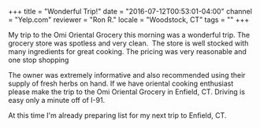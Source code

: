 +++
title = "Wonderful Trip!"
date = "2016-07-12T00:53:01-04:00"
channel = "Yelp.com"
reviewer = "Ron R."
locale = "Woodstock, CT"
tags = ""
+++

My trip to the Omi Oriental Grocery this morning was a wonderful trip. The grocery store was
spotless and very clean.  The store is well stocked with many ingredients for great cooking.
The pricing was very reasonable and one stop shopping 

<!--more-->

The owner was extremely informative and also recommended using their supply of fresh herbs on hand.
If we have oriental cooking enthusiast please make the trip to the Omi Oriental Grocery in Enfield, CT.  Driving is easy only a minute off of I-91.   

At this time I'm already preparing list for my next trip to Enfield, CT.
